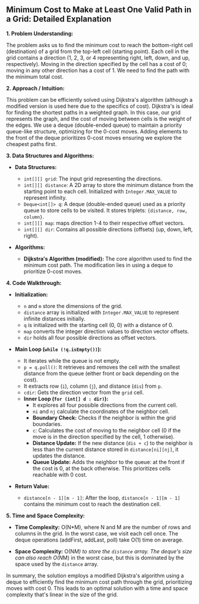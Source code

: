 ## Minimum Cost to Make at Least One Valid Path in a Grid: Detailed Explanation

**1. Problem Understanding:**

The problem asks us to find the minimum cost to reach the bottom-right cell (destination) of a grid from the top-left cell (starting point).  Each cell in the grid contains a direction (1, 2, 3, or 4 representing right, left, down, and up, respectively). Moving in the direction specified by the cell has a cost of 0; moving in any other direction has a cost of 1.  We need to find the path with the minimum total cost.


**2. Approach / Intuition:**

This problem can be efficiently solved using Dijkstra's algorithm (although a modified version is used here due to the specifics of cost). Dijkstra's is ideal for finding the shortest paths in a weighted graph.  In this case, our grid represents the graph, and the cost of moving between cells is the weight of the edges.  We use a deque (double-ended queue) to maintain a priority queue-like structure, optimizing for the 0-cost moves.  Adding elements to the front of the deque prioritizes 0-cost moves ensuring we explore the cheapest paths first.

**3. Data Structures and Algorithms:**

* **Data Structures:**
    * `int[][] grid`: The input grid representing the directions.
    * `int[][] distance`: A 2D array to store the minimum distance from the starting point to each cell.  Initialized with `Integer.MAX_VALUE` to represent infinity.
    * `Deque<int[]> q`: A deque (double-ended queue) used as a priority queue to store cells to be visited.  It stores triplets: `{distance, row, column}`.
    * `int[][] map`: maps direction 1-4 to their respective offset vectors.
    * `int[][] dir`: Contains all possible directions (offsets) (up, down, left, right).


* **Algorithms:**
    * **Dijkstra's Algorithm (modified):** The core algorithm used to find the minimum cost path.  The modification lies in using a deque to prioritize 0-cost moves.


**4. Code Walkthrough:**

* **Initialization:**
    * `n` and `m` store the dimensions of the grid.
    * `distance` array is initialized with `Integer.MAX_VALUE` to represent infinite distances initially.
    * `q` is initialized with the starting cell (0, 0) with a distance of 0.
    * `map` converts the integer direction values to direction vector offsets.
    * `dir` holds all four possible directions as offset vectors.

* **Main Loop (`while (!q.isEmpty())`):**
    * It iterates while the queue is not empty.
    * `p = q.poll()`: It retrieves and removes the cell with the smallest distance from the queue (either front or back depending on the cost).
    * It extracts row (`i`), column (`j`), and distance (`dis`) from `p`.
    * `cdir`: Gets the direction vector from the `grid` cell.
    * **Inner Loop (`for (int[] d : dir)`):**
        * It explores all four possible directions from the current cell.
        * `ni` and `nj` calculate the coordinates of the neighbor cell.
        * **Boundary Check:** Checks if the neighbor is within the grid boundaries.
        * `c`: Calculates the cost of moving to the neighbor cell (0 if the move is in the direction specified by the cell, 1 otherwise).
        * **Distance Update:** If the new distance (`dis + c`) to the neighbor is less than the current distance stored in `distance[ni][nj]`, it updates the distance.
        * **Queue Update:** Adds the neighbor to the queue: at the front if the cost is 0, at the back otherwise. This prioritizes cells reachable with 0 cost.

* **Return Value:**
    * `distance[n - 1][m - 1]`: After the loop, `distance[n - 1][m - 1]` contains the minimum cost to reach the destination cell.


**5. Time and Space Complexity:**

* **Time Complexity:** O(N*M), where N and M are the number of rows and columns in the grid.  In the worst case, we visit each cell once.  The deque operations (addFirst, addLast, poll) take O(1) time on average.

* **Space Complexity:** O(N*M) to store the `distance` array. The deque's size can also reach O(N*M) in the worst case, but this is dominated by the space used by the `distance` array.


In summary, the solution employs a modified Dijkstra's algorithm using a deque to efficiently find the minimum cost path through the grid, prioritizing moves with cost 0.  This leads to an optimal solution with a time and space complexity that's linear in the size of the grid.
